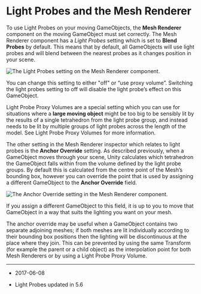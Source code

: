 # Light Probes and the Mesh Renderer

To use Light Probes on your moving GameObjects, the __Mesh Renderer__ component on the moving GameObject must set correctly. The Mesh Renderer component has a *Light Probes* setting which is set to __Blend Probes__ by default. This means that by default, all GameObjects will use light probes and will blend between the nearest probes as it changes position in your scene.

![The Light Probes setting on the Mesh Renderer component.](../uploads/Main/LightProbes-MeshRenderer-16.png)

You can change this setting to either "off" or “use proxy volume”. Switching the light probes setting to off will disable the light probe’s effect on this GameObject.

Light Probe Proxy Volumes are a special setting which you can use for situations where a __large moving object__ might be too big to be sensibly lit by the results of a single tetrahedron from the light probe group, and instead needs to be lit by multiple groups of light probes across the length of the model. See Light Probe Proxy Volumes for more information.

The other setting in the Mesh Renderer inspector which relates to light probes is the __Anchor Override__ setting. As described previously, when a GameObject moves through your scene, Unity calculates which tetrahedron the GameObject falls within from the volume defined by the light probe groups. By default this is calculated from the centre point of the Mesh’s bounding box, however you can override the point that is used by assigning a different GameObject to the __Anchor Override__ field. 
 
![The Anchor Override setting in the Mesh Renderer component.](../uploads/Main/LightProbes-MeshRenderer-17.png)

If you assign a different GameObject to this field, it is up to you to move that GameObject in a way that suits the lighting you want on your mesh.

The anchor override may be useful when a GameObject contains two separate adjoining meshes; if both meshes are lit individually according to their bounding box positions then the lighting will be discontinuous at the place where they join. This can be prevented by using the same Transform (for example the parent or a child object) as the interpolation point for both Mesh Renderers or by using a Light Probe Proxy Volume.

---

* <span class="page-edit"> 2017-06-08  <!-- include IncludeTextNewPageNoEdit --></span>

* <span class="page-history">Light Probes updated in 5.6</span>